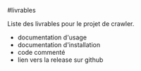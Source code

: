 #livrables

Liste des livrables pour le projet de crawler.

* documentation d'usage
* documentation d'installation
* code commenté
* lien vers la release sur github
